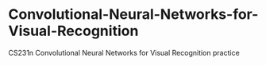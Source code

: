 # Convolutional-Neural-Networks-for-Visual-Recognition
CS231n Convolutional Neural Networks for Visual Recognition practice 

